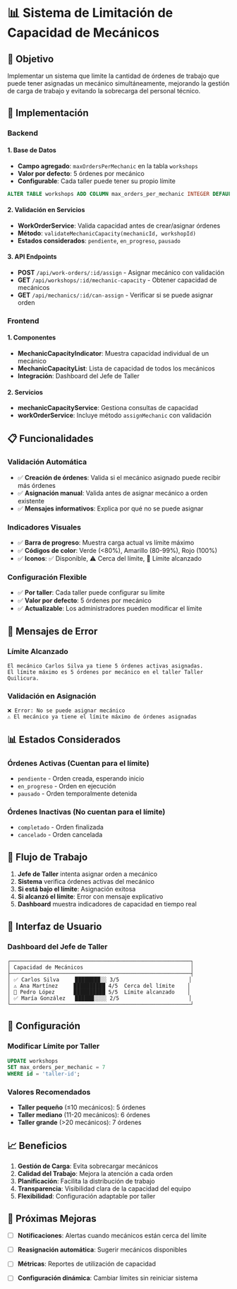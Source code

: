 # 📊 Sistema de Limitación de Capacidad de Mecánicos

## 🎯 **Objetivo**

Implementar un sistema que limite la cantidad de órdenes de trabajo que puede tener asignadas un mecánico simultáneamente, mejorando la gestión de carga de trabajo y evitando la sobrecarga del personal técnico.

## 🔧 **Implementación**

### **Backend**

#### **1. Base de Datos**
- **Campo agregado**: `maxOrdersPerMechanic` en la tabla `workshops`
- **Valor por defecto**: 5 órdenes por mecánico
- **Configurable**: Cada taller puede tener su propio límite

```sql
ALTER TABLE workshops ADD COLUMN max_orders_per_mechanic INTEGER DEFAULT 5;
```

#### **2. Validación en Servicios**
- **WorkOrderService**: Valida capacidad antes de crear/asignar órdenes
- **Método**: `validateMechanicCapacity(mechanicId, workshopId)`
- **Estados considerados**: `pendiente`, `en_progreso`, `pausado`

#### **3. API Endpoints**
- **POST** `/api/work-orders/:id/assign` - Asignar mecánico con validación
- **GET** `/api/workshops/:id/mechanic-capacity` - Obtener capacidad de mecánicos
- **GET** `/api/mechanics/:id/can-assign` - Verificar si se puede asignar orden

### **Frontend**

#### **1. Componentes**
- **MechanicCapacityIndicator**: Muestra capacidad individual de un mecánico
- **MechanicCapacityList**: Lista de capacidad de todos los mecánicos
- **Integración**: Dashboard del Jefe de Taller

#### **2. Servicios**
- **mechanicCapacityService**: Gestiona consultas de capacidad
- **workOrderService**: Incluye método `assignMechanic` con validación

## 📋 **Funcionalidades**

### **Validación Automática**
- ✅ **Creación de órdenes**: Valida si el mecánico asignado puede recibir más órdenes
- ✅ **Asignación manual**: Valida antes de asignar mecánico a orden existente
- ✅ **Mensajes informativos**: Explica por qué no se puede asignar

### **Indicadores Visuales**
- ✅ **Barra de progreso**: Muestra carga actual vs límite máximo
- ✅ **Códigos de color**: Verde (<80%), Amarillo (80-99%), Rojo (100%)
- ✅ **Iconos**: ✅ Disponible, ⚠️ Cerca del límite, 🚫 Límite alcanzado

### **Configuración Flexible**
- ✅ **Por taller**: Cada taller puede configurar su límite
- ✅ **Valor por defecto**: 5 órdenes por mecánico
- ✅ **Actualizable**: Los administradores pueden modificar el límite

## 🚨 **Mensajes de Error**

### **Límite Alcanzado**
```
El mecánico Carlos Silva ya tiene 5 órdenes activas asignadas. 
El límite máximo es 5 órdenes por mecánico en el taller Taller Quilicura.
```

### **Validación en Asignación**
```
❌ Error: No se puede asignar mecánico
⚠️ El mecánico ya tiene el límite máximo de órdenes asignadas
```

## 📊 **Estados Considerados**

### **Órdenes Activas** (Cuentan para el límite)
- `pendiente` - Orden creada, esperando inicio
- `en_progreso` - Orden en ejecución
- `pausado` - Orden temporalmente detenida

### **Órdenes Inactivas** (No cuentan para el límite)
- `completado` - Orden finalizada
- `cancelado` - Orden cancelada

## 🔄 **Flujo de Trabajo**

1. **Jefe de Taller** intenta asignar orden a mecánico
2. **Sistema** verifica órdenes activas del mecánico
3. **Si está bajo el límite**: Asignación exitosa
4. **Si alcanzó el límite**: Error con mensaje explicativo
5. **Dashboard** muestra indicadores de capacidad en tiempo real

## 🎨 **Interfaz de Usuario**

### **Dashboard del Jefe de Taller**
```
┌─────────────────────────────────────────────────────────┐
│ Capacidad de Mecánicos                                  │
├─────────────────────────────────────────────────────────┤
│ ✅ Carlos Silva     ████████░░ 3/5                      │
│ ⚠️ Ana Martínez     ██████████ 4/5  Cerca del límite    │
│ 🚫 Pedro López      ██████████ 5/5  Límite alcanzado    │
│ ✅ María González   ██████░░░░ 2/5                      │
└─────────────────────────────────────────────────────────┘
```

## 🔧 **Configuración**

### **Modificar Límite por Taller**
```sql
UPDATE workshops 
SET max_orders_per_mechanic = 7 
WHERE id = 'taller-id';
```

### **Valores Recomendados**
- **Taller pequeño** (≤10 mecánicos): 5 órdenes
- **Taller mediano** (11-20 mecánicos): 6 órdenes  
- **Taller grande** (>20 mecánicos): 7 órdenes

## 📈 **Beneficios**

1. **Gestión de Carga**: Evita sobrecargar mecánicos
2. **Calidad del Trabajo**: Mejora la atención a cada orden
3. **Planificación**: Facilita la distribución de trabajo
4. **Transparencia**: Visibilidad clara de la capacidad del equipo
5. **Flexibilidad**: Configuración adaptable por taller

## 🚀 **Próximas Mejoras**

- [ ] **Notificaciones**: Alertas cuando mecánicos están cerca del límite
- [ ] **Reasignación automática**: Sugerir mecánicos disponibles
- [ ] **Métricas**: Reportes de utilización de capacidad
- [ ] **Configuración dinámica**: Cambiar límites sin reiniciar sistema


